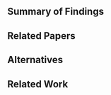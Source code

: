 <!--
Spike Issue Template

This template is to be used when a new feature is being researched. This is to explain use cases, not implementation details. \
This is an important step in the development process and should be documented heavily. 
There is likely to be little code involved, and most of the results will be put into the reference documentation
-->

## Summary of Findings

<!-- (What problem is being solved? Why is this feature useful for solving this problem?) -->

## Related Papers

<!-- (What papers were researched? What were the relevant points to DAML?) -->

## Alternatives

<!-- (List alternative features/methods from most to least impactful) -->

## Related Work

<!-- (Link other companies or codebases related to this feature) -->